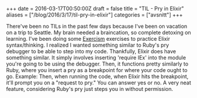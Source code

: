 +++
date = 2016-03-17T00:50:00Z
draft = false
title = "TIL - Pry in Elixir"
aliases = ["/blog/2016/3/17/til-pry-in-elixir"]
categories = ["avsnitt"]
+++

There've been no TILs in the past few days because I've been on vacation on a trip to Seattle. My brain needed a braincation, so complete detoxing on learning.
I've been doing some [Exercism](http://exercism.io)&nbsp;exercises to practice Elixir syntax/thinking. I realized I wanted something similar to Ruby's pry debugger to be able to step into my code.
Thankfully, Elixir does have something similar. It simply involves inserting 'require IEx' into the module you're going to be using the debugger. Then, it functions pretty similarly to Ruby, where you insert a pry as a breakpoint for where your code ought to go. Example:
Then, when running the code, when Elixir hits the breakpoint, it'll prompt you on a "request to pry." You can answer yes or no. A very neat feature, considering Ruby's pry just steps you in without permission.

